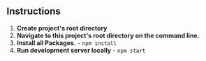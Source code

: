## Instructions

1. **Create project's root directory**
2. **Navigate to this project's root directory on the command line.**
3. **Install all Packages.** - `npm install`
4. **Run development server locally** - `npm start`
